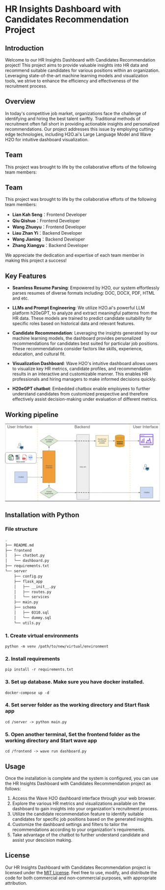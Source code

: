 
# HR Insights Dashboard with Candidates Recommendation Project

## Introduction

Welcome to our HR Insights Dashboard with Candidates Recommendation project! This project aims to provide valuable insights into HR data and recommend suitable candidates for various positions within an organization. Leveraging state-of-the-art machine learning models and visualization tools, we strive to enhance the efficiency and effectiveness of the recruitment process.

## Overview

In today's competitive job market, organizations face the challenge of identifying and hiring the best talent swiftly. Traditional methods of recruitment often fall short in providing actionable insights and personalized recommendations. Our project addresses this issue by employing cutting-edge technologies, including H2O.ai's Large Language Model and Wave H2O for intuitive dashboard visualization.
## Team

This project was brought to life by the collaborative efforts of the following team members:

## Team

This project was brought to life by the collaborative efforts of the following team members:

- **Lian Kah Seng**：Frontend Developer
- **Qiu Qishuo**：Frontend Developer
- **Wang Zhuoyu**：Frontend Developer
- **Liau Zhan Yi**：Backend Developer
- **Wang Jianing**：Backend Developer
- **Zhang Xiangyu**：Backend Developer

We appreciate the dedication and expertise of each team member in making this project a success!

## Key Features

- **Seamless Resume Parsing**: Empowered by H2O, our system effortlessly parses resumes of diverse formats including: DOC, DOCX, PDF, HTML and etc.

- **LLMs and Prompt Engineering**: We utilize H2O.ai's powerful LLM platform h20eGPT, to analyze and extract meaningful patterns from the HR data. These models are trained to predict candidate suitability for specific roles based on historical data and relevant features.

- **Candidate Recommendation**: Leveraging the insights generated by our machine learning models, the dashboard provides personalized recommendations for candidates best suited for particular job positions. These recommendations consider factors like skills, experience, education, and cultural fit.

- **Visualization Dashboard**: Wave H2O's intuitive dashboard allows users to visualize key HR metrics, candidate profiles, and recommendation results in an interactive and customizable manner. This enables HR professionals and hiring managers to make informed decisions quickly.

- **H20eGPT chatbot**: Embedded chatbox enable employees to further understand candidates from customized prespective and therefore effectively assist decision-making under evaluation of different metrics.

## Working pipeline

![alt text](flow.png)


## Installation with Python
### File structure
```bash
.
├── README.md
├── frontend
│   ├── chatbot.py
│   └── dashboard.py
├── requirements.txt
└── server
    ├── config.py
    ├── flask_app
    │   ├── __init__.py
    │   ├── routes.py
    │   └── services
    ├── main.py
    ├── schema
    │   ├── 0310.sql
    │   └── dummy.sql
    └── utils.py
```

### 1. Create virtual environments 
    
    python -m venv /path/to/new/virtual/environment

### 2. Install requirements

    pip install -r requirements.txt

### 3. Set up database. Make sure you have docker installed. 

    docker-compose up -d

### 4. Set server folder as the working directory and Start flask app
    
    cd /server -> python main.py

### 5. Open another terminal, Set the frontend folder as the working directory and Start wave app

    cd /frontend -> wave run dashboard.py
    
## Usage

Once the installation is complete and the system is configured, you can use the HR Insights Dashboard with Candidates Recommendation project as follows:

1. Access the Wave H2O dashboard interface through your web browser.
2. Explore the various HR metrics and visualizations available on the dashboard to gain insights into your organization's recruitment process.
3. Utilize the candidate recommendation feature to identify suitable candidates for specific job positions based on the generated insights.
4. Customize the dashboard settings and filters to tailor the recommendations according to your organization's requirements.
5. Take advantage of the chatbot to further understand candidate and assist your descision making.

## License

Our HR Insights Dashboard with Candidates Recommendation project is licensed under the [MIT License](LICENSE.md). Feel free to use, modify, and distribute the code for both commercial and non-commercial purposes, with appropriate attribution.

